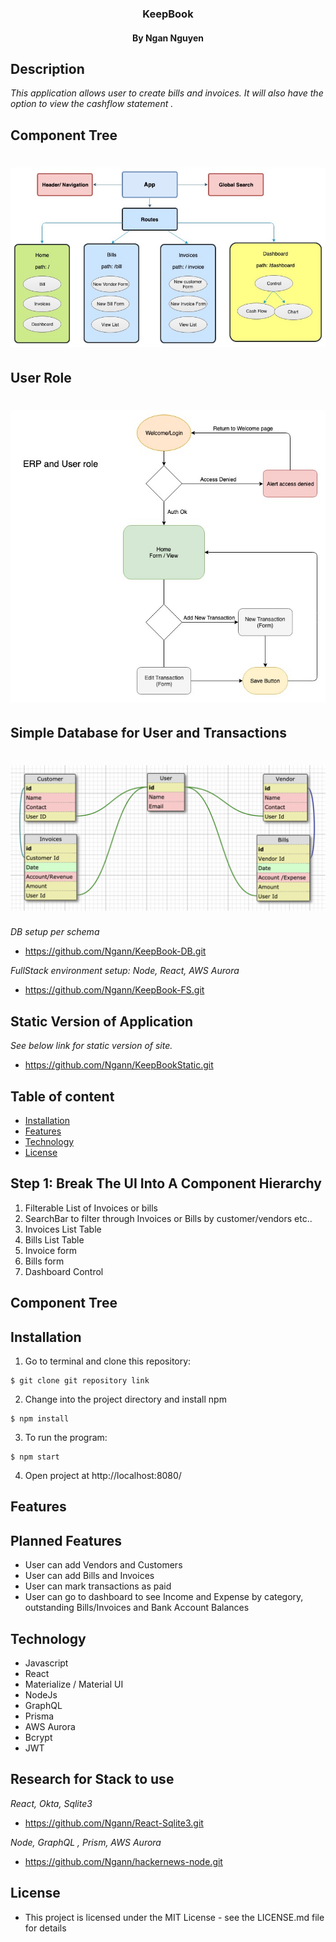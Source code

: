 <h3 align="center"> KeepBook </h3>
<h4 align="center"> By Ngan Nguyen </h4>

## Description

_This application allows user to create bills and invoices. It will also have the option to view the cashflow statement ._

## Component Tree

# ![tree](./src/assets/images/tree.jpg)

## User Role

# ![user](./src/assets/images/user.jpg)

## Simple Database for User and Transactions

# ![db](./src/assets/images/db.png)

_DB setup per schema_
* https://github.com/Ngann/KeepBook-DB.git

_FullStack environment setup: Node, React, AWS Aurora_
* https://github.com/Ngann/KeepBook-FS.git

## Static Version of Application
_See below link for static version of site._
* https://github.com/Ngann/KeepBookStatic.git

## Table of content

- [Installation](#installation)
- [Features](#Features)
- [Technology](#technology)
- [License](#license)


## Step 1: Break The UI Into A Component Hierarchy
1. Filterable List of Invoices or bills
2. SearchBar to filter through Invoices or Bills by customer/vendors etc..
3. Invoices List Table
4. Bills List Table
5. Invoice form
6. Bills form
7. Dashboard Control

## Component Tree



## Installation

1. Go to terminal and clone this repository:
```
$ git clone git repository link
```
2. Change into the project directory and install npm
```
$ npm install
```
3. To run the program:
```
$ npm start
```
4. Open project  at http://localhost:8080/

## Features

## Planned Features
* User can add Vendors and Customers
* User can add Bills and Invoices
* User can mark transactions as paid
* User can go to dashboard to see Income and Expense by category, outstanding Bills/Invoices and Bank Account Balances


## Technology
* Javascript
* React
* Materialize / Material UI
* NodeJs
* GraphQL
* Prisma
* AWS Aurora
* Bcrypt
* JWT

## Research for Stack to use
_React, Okta, Sqlite3_
* https://github.com/Ngann/React-Sqlite3.git

_Node, GraphQL , Prism, AWS Aurora_
* https://github.com/Ngann/hackernews-node.git

## License
* This project is licensed under the MIT License - see the LICENSE.md file for details
